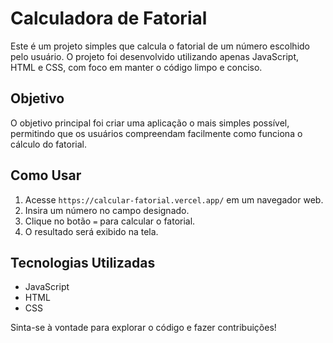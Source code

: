 # Calculadora de Fatorial  

Este é um projeto simples que calcula o fatorial de um número escolhido pelo usuário. O projeto foi desenvolvido utilizando apenas JavaScript, HTML e CSS, com foco em manter o código limpo e conciso.  

## Objetivo  

O objetivo principal foi criar uma aplicação o mais simples possível, permitindo que os usuários compreendam facilmente como funciona o cálculo do fatorial.  

## Como Usar  

1. Acesse `https://calcular-fatorial.vercel.app/` em um navegador web.  
2. Insira um número no campo designado.  
3. Clique no botão `=` para calcular o fatorial.  
4. O resultado será exibido na tela.  

## Tecnologias Utilizadas  

- JavaScript  
- HTML  
- CSS  

Sinta-se à vontade para explorar o código e fazer contribuições!
